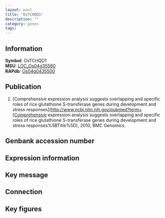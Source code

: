 ```yaml
---
layout: post
title: "OsTCHQD1"
description: ""
category: genes
tags: 
---
```


## Information
__Symbol__: OsTCHQD1  
__MSU__: [LOC_Os04g35560](http://rice.plantbiology.msu.edu/cgi-bin/ORF_infopage.cgi?orf=LOC_Os04g35560)  
__RAPdb__: [Os04g0435500](http://rapdb.dna.affrc.go.jp/viewer/gbrowse_details/irgsp1?name=Os04g0435500)  

## Publication
1. [Comprehensive expression analysis suggests overlapping and specific roles of rice glutathione S-transferase genes during development and stress responses](http://www.ncbi.nlm.nih.gov/pubmed?term=(Comprehensive expression analysis suggests overlapping and specific roles of rice glutathione S-transferase genes during development and stress responses%5BTitle%5D), 2010, BMC Genomics.

## Genbank accession number

## Expression information

## Key message

## Connection

## Key figures


